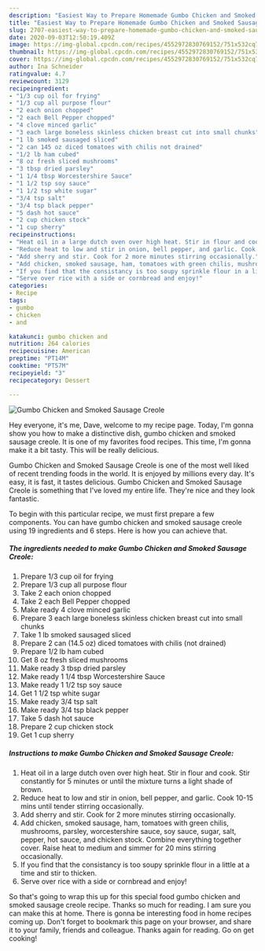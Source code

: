 ```yaml
---
description: "Easiest Way to Prepare Homemade Gumbo Chicken and Smoked Sausage Creole"
title: "Easiest Way to Prepare Homemade Gumbo Chicken and Smoked Sausage Creole"
slug: 2707-easiest-way-to-prepare-homemade-gumbo-chicken-and-smoked-sausage-creole
date: 2020-09-03T12:50:19.409Z
image: https://img-global.cpcdn.com/recipes/4552972830769152/751x532cq70/gumbo-chicken-and-smoked-sausage-creole-recipe-main-photo.jpg
thumbnail: https://img-global.cpcdn.com/recipes/4552972830769152/751x532cq70/gumbo-chicken-and-smoked-sausage-creole-recipe-main-photo.jpg
cover: https://img-global.cpcdn.com/recipes/4552972830769152/751x532cq70/gumbo-chicken-and-smoked-sausage-creole-recipe-main-photo.jpg
author: Ina Schneider
ratingvalue: 4.7
reviewcount: 3129
recipeingredient:
- "1/3 cup oil for frying"
- "1/3 cup all purpose flour"
- "2 each onion chopped"
- "2 each Bell Pepper chopped"
- "4 clove minced garlic"
- "3 each large boneless skinless chicken breast cut into small chunks"
- "1 lb smoked sausaged sliced"
- "2 can 145 oz diced tomatoes with chilis not drained"
- "1/2 lb ham cubed"
- "8 oz fresh sliced mushrooms"
- "3 tbsp dried parsley"
- "1 1/4 tbsp Worcestershire Sauce"
- "1 1/2 tsp soy sauce"
- "1 1/2 tsp white sugar"
- "3/4 tsp salt"
- "3/4 tsp black pepper"
- "5 dash hot sauce"
- "2 cup chicken stock"
- "1 cup sherry"
recipeinstructions:
- "Heat oil in a large dutch oven over high heat. Stir in flour and cook. Stir constantly for 5 minutes or until the mixture turns a light shade of brown."
- "Reduce heat to low and stir in onion, bell pepper, and garlic. Cook 10-15 mins until tender stirring occasionally."
- "Add sherry and stir. Cook for 2 more minutes stirring occasionally."
- "Add chicken, smoked sausage, ham, tomatoes with green chilis, mushrooms, parsley, worcestershire sauce, soy sauce, sugar, salt, pepper, hot sauce, and chicken stock. Combine everything together cover. Raise heat to medium and simmer for 20 mins stirring occasionally."
- "If you find that the consistancy is too soupy sprinkle flour in a little at a time and stir to thicken."
- "Serve over rice with a side or cornbread and enjoy!"
categories:
- Recipe
tags:
- gumbo
- chicken
- and

katakunci: gumbo chicken and 
nutrition: 264 calories
recipecuisine: American
preptime: "PT14M"
cooktime: "PT57M"
recipeyield: "3"
recipecategory: Dessert

---
```



![Gumbo Chicken and Smoked Sausage Creole](https://img-global.cpcdn.com/recipes/4552972830769152/751x532cq70/gumbo-chicken-and-smoked-sausage-creole-recipe-main-photo.jpg)

Hey everyone, it's me, Dave, welcome to my recipe page. Today, I'm gonna show you how to make a distinctive dish, gumbo chicken and smoked sausage creole. It is one of my favorites food recipes. This time, I'm gonna make it a bit tasty. This will be really delicious.



Gumbo Chicken and Smoked Sausage Creole is one of the most well liked of recent trending foods in the world. It is enjoyed by millions every day. It's easy, it is fast, it tastes delicious. Gumbo Chicken and Smoked Sausage Creole is something that I've loved my entire life. They're nice and they look fantastic.


To begin with this particular recipe, we must first prepare a few components. You can have gumbo chicken and smoked sausage creole using 19 ingredients and 6 steps. Here is how you can achieve that.

<!--inarticleads1-->

##### The ingredients needed to make Gumbo Chicken and Smoked Sausage Creole:

1. Prepare 1/3 cup oil for frying
1. Prepare 1/3 cup all purpose flour
1. Take 2 each onion chopped
1. Take 2 each Bell Pepper chopped
1. Make ready 4 clove minced garlic
1. Prepare 3 each large boneless skinless chicken breast cut into small chunks
1. Take 1 lb smoked sausaged sliced
1. Prepare 2 can (14.5 oz) diced tomatoes with chilis (not drained)
1. Prepare 1/2 lb ham cubed
1. Get 8 oz fresh sliced mushrooms
1. Make ready 3 tbsp dried parsley
1. Make ready 1 1/4 tbsp Worcestershire Sauce
1. Make ready 1 1/2 tsp soy sauce
1. Get 1 1/2 tsp white sugar
1. Make ready 3/4 tsp salt
1. Make ready 3/4 tsp black pepper
1. Take 5 dash hot sauce
1. Prepare 2 cup chicken stock
1. Get 1 cup sherry




<!--inarticleads2-->

##### Instructions to make Gumbo Chicken and Smoked Sausage Creole:

1. Heat oil in a large dutch oven over high heat. Stir in flour and cook. Stir constantly for 5 minutes or until the mixture turns a light shade of brown.
1. Reduce heat to low and stir in onion, bell pepper, and garlic. Cook 10-15 mins until tender stirring occasionally.
1. Add sherry and stir. Cook for 2 more minutes stirring occasionally.
1. Add chicken, smoked sausage, ham, tomatoes with green chilis, mushrooms, parsley, worcestershire sauce, soy sauce, sugar, salt, pepper, hot sauce, and chicken stock. Combine everything together cover. Raise heat to medium and simmer for 20 mins stirring occasionally.
1. If you find that the consistancy is too soupy sprinkle flour in a little at a time and stir to thicken.
1. Serve over rice with a side or cornbread and enjoy!




So that's going to wrap this up for this special food gumbo chicken and smoked sausage creole recipe. Thanks so much for reading. I am sure you can make this at home. There is gonna be interesting food in home recipes coming up. Don't forget to bookmark this page on your browser, and share it to your family, friends and colleague. Thanks again for reading. Go on get cooking!
